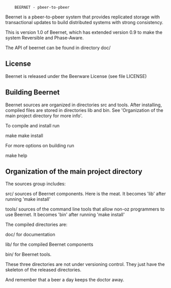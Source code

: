 		BEERNET - pbeer-to-pbeer

Beernet is a pbeer-to-pbeer system that provides replicated storage with
transactional updates to build distributed systems with strong consistency. 

This is version 1.0 of Beernet, which has extended version 0.9 to make the system Reversible and Phase-Aware.

The API of beernet can be found in directory doc/


License
-------

Beernet is released under the Beerware License (see file LICENSE) 


Building Beernet
----------------

Beernet sources are organized in directories src and tools. After installing, compiled files are stored in directories lib and bin. See 'Organization of the main project directory for more info'.

To compile and install run

make
make install

For more options on building run

make help 


Organization of the main project directory
------------------------------------------

The sources group includes:

src/ sources of Beernet components. Here is the meat. It becomes 'lib' after
running 'make install'

tools/ sources of the command line tools that allow non-oz programmers to use
Beernet. It becomes 'bin' after running 'make install'

The compiled directories are:

doc/ for documentation

lib/ for the compiled Beernet components

bin/ for Beernet tools. 

These three directories are not under versioning control. They just have the
skeleton of the released directories.

And remember that a beer a day keeps the doctor away.
